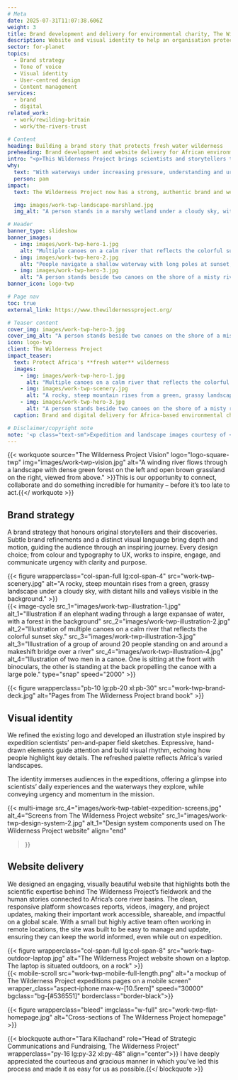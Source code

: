 ```yaml
---
# Meta
date: 2025-07-31T11:07:38.606Z
weight: 3
title: Brand development and delivery for environmental charity, The Wilderness Project
description: Website and visual identity to help an organisation protecting Africa's fresh waters
sector: for-planet
topics:
  - Brand strategy
  - Tone of voice
  - Visual identity
  - User-centred design
  - Content management
services:
  - brand
  - digital
related_work:
  - work/rewilding-britain
  - work/the-rivers-trust

# Content
heading: Building a brand story that protects fresh water wilderness
preheading: Brand development and website delivery for African environmental charity.
intro: "<p>This Wilderness Project brings scientists and storytellers together to protect Africa’s vital rivers, which support half a billion people and critical ecosystems. By combining ground-level research with powerful storytelling and by working with local communities, they aim to inspire action and safeguard these freshwater wilderness areas for the future.</p>"
why:
  text: "With waterways under increasing pressure, understanding and urgency around these fragile systems is essential."
  person: pam
impact:
  text: The Wilderness Project now has a strong, authentic brand and website that reflects the depth and impact of their work. Bringing clarity, professionalism, and credibility to their mission, positioning them as experts grounded in the communities who protect Africa’s precious ecosystems. They can now share their knowledge and stories with a global audience, grow their support, and continue driving meaningful environmental change. 

  img: images/work-twp-landscape-marshland.jpg
  img_alt: "A person stands in a marshy wetland under a cloudy sky, with tall grasses and water reflecting the light from above."

# Header
banner_type: slideshow
banner_images:
  - img: images/work-twp-hero-1.jpg
    alt: "Multiple canoes on a calm river that reflects the colorful sunset sky."
  - img: images/work-twp-hero-2.jpg
    alt: "People navigate a shallow waterway with long poles at sunset, surrounded by tall grasses under a clear sky."
  - img: images/work-twp-hero-3.jpg
    alt: "A person stands beside two canoes on the shore of a misty river at sunrise, surrounded by reeds and trees."
banner_icon: logo-twp

# Page nav
toc: true
external_link: https://www.thewildernessproject.org/

# Teaser content
cover_img: images/work-twp-hero-3.jpg
cover_img_alt: "A person stands beside two canoes on the shore of a misty river at sunrise, surrounded by reeds and trees."
icon: logo-twp
client: The Wilderness Project
impact_teaser:
  text: Protect Africa's **fresh water** wilderness
  images:
    - img: images/work-twp-hero-1.jpg
      alt: "Multiple canoes on a calm river that reflects the colorful sunset sky."
    - img: images/work-twp-scenery.jpg
      alt: "A rocky, steep mountain rises from a green, grassy landscape under a cloudy sky, with distant hills and valleys visible in the background."
    - img: images/work-twp-hero-3.jpg
      alt: "A person stands beside two canoes on the shore of a misty river at sunrise, surrounded by reeds and trees."
  caption: Brand and digital delivery for Africa-based environmental charity

# Disclaimer/copyright note
note: '<p class="text-sm">Expedition and landscape images courtesy of <a href="https://www.thewildernessproject.org/" target="_blank">The Wilderness Project</a>.</p>'
---
```


{{< workquote source="The Wilderness Project Vision" logo="logo-square-twp" img="images/work-twp-vision.jpg" alt="A winding river flows through a landscape with dense green forest on the left and open brown grassland on the right, viewed from above." >}}This is our opportunity to connect, collaborate and do something incredible for humanity – before it’s too late to act.{{</ workquote >}}

<!-- Text left -->
<div class="w-full grid grid-cols-12 gap-x-2.5 gap-y-6 lg:gap-6 xl:gap-8">
  <div class="prose col-span-full lg:col-span-8">

  ## Brand strategy

  A brand strategy that honours original storytellers and their discoveries. Subtle brand refinements and a distinct visual language bring depth and motion, guiding the audience through an inspiring journey. Every design choice; from colour and typography to UX, works to inspire, engage, and communicate urgency with clarity and purpose.
  </div>
</div>

<div class="w-full grid grid-cols-12 gap-x-2.5 gap-y-6 lg:gap-6 xl:gap-8 section">
  {{< figure wrapperclass="col-span-full lg:col-span-4" src="work-twp-scenery.jpg" alt="A rocky, steep mountain rises from a green, grassy landscape under a cloudy sky, with distant hills and valleys visible in the background." >}}
  <div class="col-span-full lg:col-span-4">
  {{< image-cycle
  src_1="images/work-twp-illustration-1.jpg"
  alt_1="Illustration if an elephant wading through a large expansae of water, with a forest in the background"
  src_2="images/work-twp-illustration-2.jpg"
  alt_2="Illustration of multiple canoes on a calm river that reflects the colorful sunset sky."
  src_3="images/work-twp-illustration-3.jpg"
  alt_3="Illustration of a group of around 20 people standing on and around a makeshift bridge over a river"
  src_4="images/work-twp-illustration-4.jpg"
  alt_4="Illustration of two men in a canoe. One is sitting at the front with binoculars, the other is standing at the back propelling the canoe with a large pole."
  type="snap"
  speed="2000" >}}
  </div>
</div>

{{< figure wrapperclass="pb-10 lg:pb-20 xl:pb-30" src="work-twp-brand-deck.jpg" alt="Pages from The Wilderness Project brand book" >}}


<!-- Text right -->
<div class="w-full grid grid-cols-12 gap-x-2.5 gap-y-6 lg:gap-6 xl:gap-8 section">
  <div class="prose col-span-full lg:col-span-8 lg:col-start-5">

  ## Visual identity

  We refined the existing logo and developed an illustration style inspired by expedition scientists’ pen-and-paper field sketches. Expressive, hand-drawn elements guide attention and build visual rhythm, echoing how people highlight key details. The refreshed palette reflects Africa's varied landscapes.

  The identity immerses audiences in the expeditions, offering a glimpse into scientists’ daily experiences and the waterways they explore, while conveying urgency and momentum in the mission.
   
  </div>
</div>

{{< multi-image
  src_4="images/work-twp-tablet-expedition-screens.jpg" alt_4="Screens from The Wilderness Project website"
  src_1="images/work-twp-design-system-2.jpg" alt_1="Design system components used on The Wilderness Project website"
  align="end"
  >}}




<!-- Text left -->
<div class="w-full grid grid-cols-12 gap-x-2.5 gap-y-6 lg:gap-6 xl:gap-8 section">
  <div class="prose col-span-full lg:col-span-8">

  ## Website delivery

  We designed an engaging, visually beautiful website that highlights both the scientific expertise behind The Wilderness Project’s fieldwork and the human stories connected to Africa’s core river basins. The clean, responsive platform showcases reports, videos, imagery, and project updates, making their important work accessible, shareable, and impactful on a global scale. With a small but highly active team often working in remote locations, the site was built to be easy to manage and update, ensuring they can keep the world informed, even while out on expedition.
   
  </div>
</div>

<div class="w-full grid grid-cols-12 gap-x-2.5 gap-y-6 lg:gap-6 xl:gap-8">
  {{< figure wrapperclass="col-span-full lg:col-span-8" src="work-twp-outdoor-laptop.jpg" alt="The Wilderness Project website shown on a laptop. The laptop is situated outdoors, on a rock" >}}
  <div class="col-span-full lg:col-span-4">
  {{< mobile-scroll src="work-twp-mobile-full-length.png" alt="a mockup of The Wilderness Project expeditions pages on a mobile screen" wrapper_class="aspect-iphone max-w-[10.5rem]" speed="30000" bgclass="bg-[#536551]" borderclass="border-black">}}
  </div>
</div>

{{< figure wrapperclass="bleed" imgclass="w-full" src="work-twp-flat-homepage.jpg" alt="Cross-sections of The Wilderness Project homepage" >}}

{{< blockquote author="Tara Kilachand" role="Head of Strategic Communications and Fundraising, The Wilderness Project" wrapperclass="py-16 lg:py-32 xl:py-48" align="center">}} I have deeply appreciated the courteous and gracious manner in which you've led this process and made it as easy for us as possible.{{</ blockquote >}}




